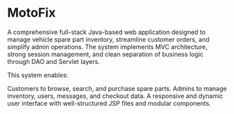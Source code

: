 # MotoFix
A comprehensive full-stack Java-based web application designed to manage vehicle spare part inventory, streamline customer orders, and simplify admin operations. The system implements MVC architecture, strong session management, and clean separation of business logic through DAO and Servlet layers.

This system enables:

Customers to browse, search, and purchase spare parts.
Admins to manage inventory, users, messages, and checkout data.
A responsive and dynamic user interface with well-structured JSP files and modular components.


